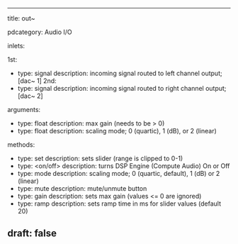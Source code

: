 --- 


title: out~

pdcategory: Audio I/O

inlets:

  1st:
  - type: signal
    description: incoming signal routed to left channel output; [dac~ 1]
  2nd:
  - type: signal
    description: incoming signal routed to right channel output; [dac~ 2]



arguments:
  - type: float
    description: max gain (needs to be > 0)
  - type: float
    description: scaling mode; 0 (quartic), 1 (dB), or 2 (linear)

methods:
  - type: set <float>
    description: sets slider (range is clipped to 0-1)
  - type: <on/off>
    description: turns DSP Engine (Compute Audio) On or Off
  - type: mode <float>
    description: scaling mode; 0 (quartic, default), 1 (dB) or 2 (linear)
  - type: mute
    description: mute/unmute button
  - type: gain <float>
    description: sets max gain (values <= 0 are ignored)
  - type: ramp <float>
    description: sets ramp time in ms for slider values (default 20)



draft: false
---